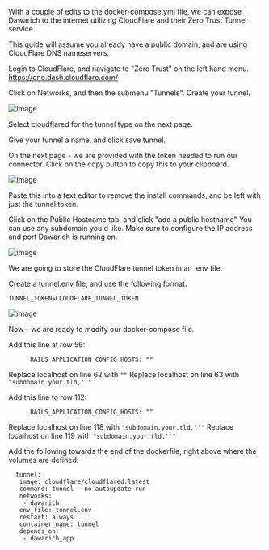 With a couple of edits to the docker-compose.yml file, we can expose Dawarich to the internet utilizing CloudFlare and their Zero Trust Tunnel service. 

This guide will assume you already have a public domain, and are using CloudFlare DNS nameservers.

Login to CloudFlare, and navigate to "Zero Trust" on the left hand menu. https://one.dash.cloudflare.com/

Click on Networks, and then the submenu "Tunnels".
Create your tunnel.

![image](https://github.com/user-attachments/assets/d763cc01-c489-495a-94cf-251a2f2e2e25)

Select cloudflared for the tunnel type on the next page. 

Give your tunnel a name, and click save tunnel. 

On the next page - we are provided with the token needed to run our connector. Click on the copy button to copy this to your clipboard. 

![image](https://github.com/user-attachments/assets/66ae10a7-8142-4183-9e14-dec65672c674)

Paste this into a text editor to remove the install commands, and be left with just the tunnel token. 

Click on the Public Hostname tab, and click "add a public hostname"
You can use any subdomain you'd like. Make sure to configure the IP address and port Dawarich is running on.

![image](https://github.com/user-attachments/assets/a960a1bd-986e-40ad-9fa9-165df5923560)


We are going to store the CloudFlare tunnel token in an .env file. 

Create a tunnel.env file, and use the following format:

```
TUNNEL_TOKEN=CLOUDFLARE_TUNNEL_TOKEN
```

![image](https://github.com/user-attachments/assets/d2ec3205-f2a5-45dc-b966-364f00f93efb)

Now - we are ready to modify our docker-compose file. 

Add this line at row 56:
```
      RAILS_APPLICATION_CONFIG_HOSTS: ""
```

Replace localhost on line 62 with ``` "" ```
Replace localhost on line 63 with ``` "subdomain.your.tld,''" ```

Add this line to row 112:
```
      RAILS_APPLICATION_CONFIG_HOSTS: ""
```

Replace localhost on line 118 with ``` "subdomain.your.tld,''" ```
Replace localhost on line 119 with ``` "subdomain.your.tld,''" ```


Add the following towards the end of the dockerfile, right above where the volumes are defined:

```
  tunnel:
   image: cloudflare/cloudflared:latest
   command: tunnel --no-autoupdate run
   networks: 
    - dawarich
   env_file: tunnel.env
   restart: always
   container_name: tunnel
   depends_on:
    - dawarich_app
```




